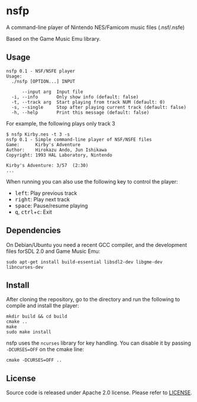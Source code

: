 # nsfp

A command-line player of Nintendo NES/Famicom music files (.nsf/.nsfe)

Based on the Game Music Emu library.

## Usage


```
nsfp 0.1 - NSF/NSFE player
Usage:
  ./nsfp [OPTION...] INPUT

      --input arg  Input file
  -i, --info       Only show info (default: false)
  -t, --track arg  Start playing from track NUM (default: 0)
  -s, --single     Stop after playing current track (default: false)
  -h, --help       Print this message (default: false)
```

For example, the following plays only track 3

```
$ nsfp Kirby.nes -t 3 -s
nsfp 0.1 - Simple command-line player of NSF/NSFE files
Game:      Kirby's Adventure
Author:    Hirokazu Ando, Jun Ishikawa
Copyright: 1993 HAL Laboratory, Nintendo

Kirby's Adventure: 3/57  (2:30)
...
```

When running you can also use the following key to control the player:

* <kbd>left</kbd>: Play previous track
* <kbd>right</kbd>: Play next track
* <kbd>space</kbd>: Pause/resume playing
* <kbd>q</kbd>, <kbd>ctrl</kbd>+<kbd>c</kbd>: Exit


## Dependencies

On Debian/Ubuntu you need a recent GCC compiler, and the development files
forSDL 2.0 and Game Music Emu:

```
sudo apt-get install build-essential libsdl2-dev libgme-dev libncurses-dev
```


## Install

After cloning the repository, go to the directory and run the following to
compile and install the player:

```
mkdir build && cd build
cmake ..
make
sudo make install
```

nsfp uses the `ncurses` library for key handling. You can disable it by passing
`-DCURSES=OFF` on the cmake line:

```
cmake -DCURSES=OFF ..
```

## License

Source code is released under Apache 2.0 license. Please refer to
[LICENSE](LICENSE).
